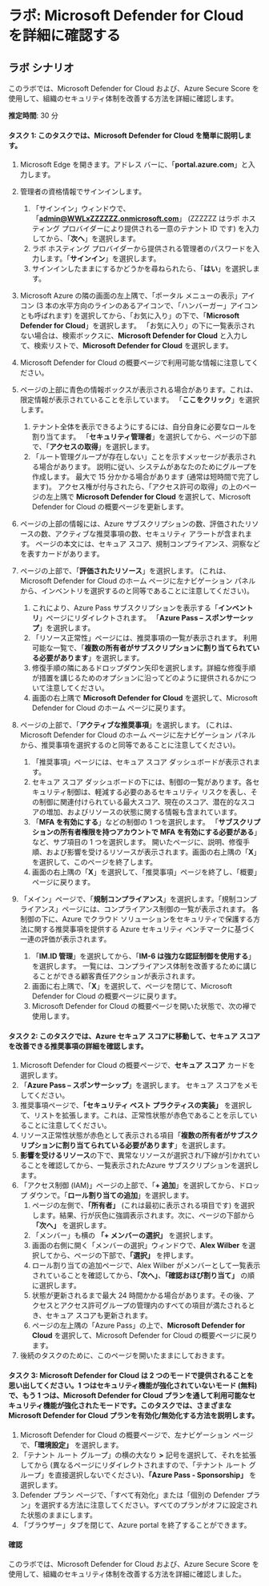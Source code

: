 ﻿---
lab:
    title: 'Microsoft Defender for Cloud を詳細に確認する'
    module: 'モジュール 3 レッスン 2: Microsoft セキュリティ ソリューションの機能を説明する: Azure のセキュリティ管理機能について説明する'
---

# ラボ: Microsoft Defender for Cloud を詳細に確認する

## ラボ シナリオ
このラボでは、Microsoft Defender for Cloud および、Azure Secure Score を使用して、組織のセキュリティ体制を改善する方法を詳細に確認します。

**推定時間**: 30 分

#### タスク 1: このタスクでは、Microsoft Defender for Cloud を簡単に説明します。
1.	Microsoft Edge を開きます。アドレス バーに、「**portal.azure.com**」と入力します。

1. 管理者の資格情報でサインインします。
    1. 「サインイン」ウィンドウで、「**admin@WWLxZZZZZZ.onmicrosoft.com**」 (ZZZZZZ はラボ ホスティング プロバイダーにより提供される一意のテナント ID です) を入力してから、「**次へ**」を選択します。
    1. ラボ ホスティング プロバイダーから提供される管理者のパスワードを入力します。「**サインイン**」を選択します。
    1. サインインしたままにするかどうかを尋ねられたら、「**はい**」を選択します。

1. Microsoft Azure の隣の画面の左上隅で、「ポータル メニューの表示」アイコン (3 本の水平方向のラインのあるアイコンで、「ハンバーガー」アイコンとも呼ばれます) を選択してから、「お気に入り」の下で、「**Microsoft Defender for Cloud**」を選択します。  「お気に入り」の下に一覧表示されない場合は、検索ボックスに、**Microsoft Defender for Cloud** と入力して、検索リストで、**Microsoft Defender for Cloud** を選択します。

1. Microsoft Defender for Cloud の概要ページで利用可能な情報に注意してください。  

1. ページの上部に青色の情報ボックスが表示される場合があります。これは、限定情報が表示されていることを示しています。  「**ここをクリック**」を選択します。
    1. テナント全体を表示できるようにするには、自分自身に必要なロールを割り当てます。  「**セキュリティ管理者**」を選択してから、ページの下部で、「**アクセスの取得**」を選択します。
    1. 「ルート管理グループが存在しない」ことを示すメッセージが表示される場合があります。  説明に従い、システムがあなたのためにグループを作成します。  最大で 15 分かかる場合があります (通常は短時間で完了します)。  アクセス権が付与されたら、「アクセス許可の取得」の上のページの左上隅で **Microsoft Defender for Cloud** を選択して、Microsoft Defender for Cloud の概要ページを更新します。

1. ページの上部の情報には、Azure サブスクリプションの数、評価されたリソースの数、アクティブな推奨事項の数、セキュリティ アラートが含まれます。  ページの本文には、セキュア スコア、規制コンプライアンス、洞察などを表すカードがあります。  

1. ページの上部で、「**評価されたリソース**」を選択します。  (これは、Microsoft Defender for Cloud のホーム ページに左ナビゲーション パネルから、インベントリを選択するのと同等であることに注意してください)。
    1. これにより、Azure Pass サブスクリプションを表示する「**インベントリ**」ページにリダイレクトされます。  「**Azure Pass – スポンサーシップ**」を選択します。
    1. 「リソース正常性」ページには、推奨事項の一覧が表示されます。  利用可能な一覧で、「**複数の所有者がサブスクリプションに割り当てられている必要があります**」を選択します。
    1. 修復手順の隣にあるドロップダウン矢印を選択します。詳細な修復手順が措置を講じるためのオプションに沿ってどのように提供されるかについて注意してください。  
    1. 画面の右上隅で **Microsoft Defender for Cloud** を選択して、Microsoft Defender for Cloud のホーム ページに戻ります。

1. ページの上部で、「**アクティブな推奨事項**」を選択します。  (これは、Microsoft Defender for Cloud のホーム ページに左ナビゲーション パネルから、推奨事項を選択するのと同等であることに注意してください)。
    1. 「推奨事項」ページには、セキュア スコア ダッシュボードが表示されます。
    1. セキュア スコア ダッシュボードの下には、制御の一覧があります。各セキュリティ制御は、軽減する必要のあるセキュリティ リスクを表し、その制御に関連付けられている最大スコア、現在のスコア、潜在的なスコアの増加、およびリソースの状態に関する情報も含まれています。  
    1. 「**MFA を有効にする**」などの制御の 1 つを選択します。  「**サブスクリプションの所有者権限を持つアカウントで MFA を有効にする必要がある**」など、サブ項目の 1 つを選択します。  開いたページに、説明、修復手順、および影響を受けるリソースが表示されます。画面の右上隅の「**X**」を選択して、このページを終了します。
    1. 画面の右上隅の「**X**」を選択して、「推奨事項」ページを終了し、「概要」ページに戻ります。

1. 「メイン」ページで、「**規制コンプライアンス**」を選択します。「規制コンプライアンス」ページには、コンプライアンス制御の一覧が表示されます。  各制御の下に、Azure でクラウド ソリューションをセキュリティで保護する方法に関する推奨事項を提供する Azure セキュリティ ベンチマークに基づく一連の評価が表示されます。
    1. 「**IM.ID 管理**」を選択してから、「**IM-6 は強力な認証制御を使用する**」を選択します。  一覧には、コンプライアンス体制を改善するために講じることができる顧客責任アクションが表示されます。
    1. 画面に右上隅で、「**X**」を選択して、ページを閉じて、Microsoft Defender for Cloud の概要ページに戻ります。 
    1. Microsoft Defender for Cloud の概要ページを開いた状態で、次の襷で使用します。


#### タスク 2: このタスクでは、Azure セキュア スコアに移動して、セキュア スコアを改善できる推奨事項の詳細を確認します。 

1. Microsoft Defender for Cloud の概要ページで、**セキュア スコア** カードを選択します。
1. 「**Azure Pass – スポンサーシップ**」を選択します。  セキュア スコアをメモしてください。
1. 推奨事項ページで、**「セキュリティ ベスト プラクティスの実装」** を選択して、リストを拡張します。これは、正常性状態が赤色であることを示していることに注意してください。
1. リソース正常性状態が赤色として表示される項目「**複数の所有者がサブスクリプションに割り当てられている必要があります**」を選択します。 
1. **影響を受けるリソース**の下で、異常なリソースが選択され/下線が引かれていることを確認してから、一覧表示されたAzure サブスクリプションを選択します。
1. 「アクセス制御 (IAM)」ページの上部で、「**+ 追加**」を選択してから、ドロップ ダウンで。「**ロール割り当ての追加**」を選択します。
    1. ページの左側で、**「所有者」** (これは最初に表示される項目です) を選択します。結果、行が灰色に強調表示されます。次に、ページの下部から **「次へ」** を選択します。
    1. 「メンバー」も横の **「+ メンバーの選択」** を選択します。 
    1. 画面の右側に開く「メンバーの選択」ウィンドウで、**Alex Wilber** を選択してから、ページの下部で、**「選択」** を押します。  
    1. ロール割り当ての追加ページで、Alex Wilber がメンバーとして一覧表示されていることを確認してから、**「次へ」**、**「確認おほび割り当て」** の順に選択します。
    1. 状態が更新されるまで最大 24 時間かかる場合があります。その後、アクセスとアクセス許可グループの管理内のすべての項目が満たされるとき、セキュア スコアも更新されます。
    1. ページの左上隅の「Azure Pass」の上で、**Microsoft Defender for Cloud** を選択して、Microsoft Defender for Cloud の概要ページに戻ります。
1. 後続のタスクのために、このページを開いたままにしておきます。


#### タスク 3:  Microsoft Defender for Cloud は 2 つのモードで提供されることを思い出してください。1 つはセキュリティ機能が強化されていないモード (無料) で、もう 1 つは、Microsoft Defender for Cloud プランを通して利用可能なセキュリティ機能が強化されたモードです。このタスクでは、さまざまな Microsoft Defender for Cloud プランを有効化/無効化する方法を説明します。

1.	Microsoft Defender for Cloud の概要ページで、左ナビゲーション ページで、**「環境設定」** を選択します。
1. 「テナント ルート グループ」の横の大なり **>** 記号を選択して、それを拡張してから (異なるページにリダイレクトされますので、「テナント ルート グループ」を直接選択しないでください)、**「Azure Pass - Sponsorship」** を選択します。
1.	Defender プラン ページで、「すべて有効化」または「個別の Defender プラン」を選択する方法に注意してください。すべてのプランがオフに設定された状態のままにします。
1.	「ブラウザー」タブを閉じて、Azure portal を終了することができます。


#### 確認
このラボでは、Microsoft Defender for Cloud および、Azure Secure Score を使用して、組織のセキュリティ体制を改善する方法を詳細に確認しました。

